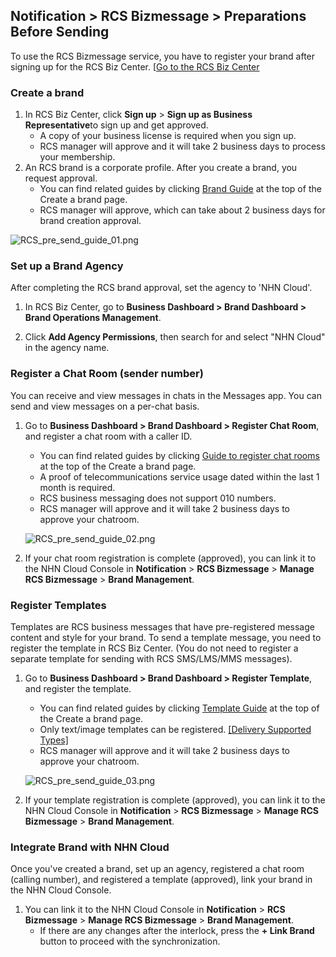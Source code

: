 ## Notification > RCS Bizmessage > Preparations Before Sending

To use the RCS Bizmessage service, you have to register your brand after signing up for the RCS Biz Center. [[Go to the RCS Biz Center](https://www.rcsbizcenter.com/main)

### Create a brand
1. In RCS Biz Center, click **Sign up** > **Sign up as Business Representative**to sign up and get approved.
    * A copy of your business license is required when you sign up.
    * RCS manager will approve and it will take 2 business days to process your membership.
2. An RCS brand is a corporate profile. After you create a brand, you request approval.
    * You can find related guides by clicking [Brand Guide](https://www.rcsbizcenter.com/GuideBrand) at the top of the Create a brand page.
    * RCS manager will approve, which can take about 2 business days for brand creation approval.

![RCS_pre_send_guide_01.png](https://static.toastoven.net/prod_rcs/ko/RCS_pre_send_guide_01.png)

### Set up a Brand Agency
After completing the RCS brand approval, set the agency to 'NHN Cloud'.

1. In RCS Biz Center, go to **Business Dashboard > Brand Dashboard > Brand Operations Management**.

2. Click **Add Agency Permissions**, then search for and select "NHN Cloud" in the agency name.

### Register a Chat Room (sender number)
You can receive and view messages in chats in the Messages app. You can send and view messages on a per-chat basis.

1. Go to **Business Dashboard > Brand Dashboard > Register Chat Room**, and register a chat room with a caller ID.
    * You can find related guides by clicking [Guide to register chat rooms](https://www.rcsbizcenter.com/Chatbot#section01) at the top of the Create a brand page.
    * A proof of telecommunications service usage dated within the last 1 month is required.
    * RCS business messaging does not support 010 numbers.
    * RCS manager will approve and it will take 2 business days to approve your chatroom.

    ![RCS_pre_send_guide_02.png](https://static.toastoven.net/prod_rcs/ko/RCS_pre_send_guide_02.png)

2. If your chat room registration is complete (approved), you can link it to the NHN Cloud Console in **Notification** > **RCS Bizmessage** > **Manage RCS Bizmessage** > **Brand Management**.

### Register Templates 
Templates are RCS business messages that have pre-registered message content and style for your brand.
To send a template message, you need to register the template in RCS Biz Center. (You do not need to register a separate template for sending with RCS SMS/LMS/MMS messages).

1. Go to **Business Dashboard > Brand Dashboard > Register Template**, and register the template.
    * You can find related guides by clicking [Template Guide](https://www.rcsbizcenter.com/RcsMessageType#section04) at the top of the Create a brand page.
    * Only text/image templates can be registered. [[Delivery Supported Types]](./overview)
    * RCS manager will approve and it will take 2 business days to approve your chatroom.

    ![RCS_pre_send_guide_03.png](https://static.toastoven.net/prod_rcs/ko/RCS_pre_send_guide_03.png)

2. If your template registration is complete (approved), you can link it to the NHN Cloud Console in **Notification** > **RCS Bizmessage** > **Manage RCS Bizmessage** > **Brand Management**.

### Integrate Brand with NHN Cloud
Once you've created a brand, set up an agency, registered a chat room (calling number), and registered a template (approved), link your brand in the NHN Cloud Console.

1. You can link it to the NHN Cloud Console in **Notification** > **RCS Bizmessage** > **Manage RCS Bizmessage** > **Brand Management**.
    * If there are any changes after the interlock, press the **+ Link Brand** button to proceed with the synchronization.
